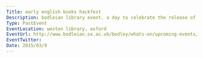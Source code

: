 ```yaml
---
Title: early english books hackfest
Description: bodleian library event. a day to celebrate the release of 25,000 early English texts from 1473 to 1700.
Type: PastEvent
EventLocation: weston library, oxford
EventUrl: http://www.bodleian.ox.ac.uk/bodley/whats-on/upcoming-events/2015/mar/early-english-books-hackfest
EventTwitter:
Date: 2015/03/9
---
```

